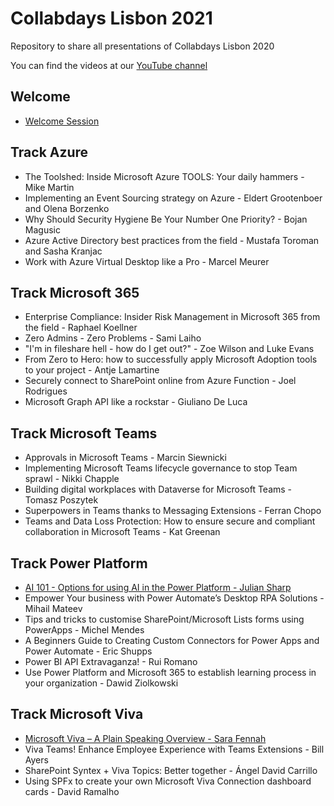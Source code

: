 # Collabdays Lisbon 2021

Repository to share all presentations of Collabdays Lisbon 2020

You can find the videos at our [YouTube channel](https://www.youtube.com/channel/UChW7lEm7McjhGev_3XoV9DA)

## Welcome

* [Welcome Session](presentations/CollabDaysLisbon-Welcome.pdf)

## Track Azure

* The Toolshed: Inside Microsoft Azure TOOLS: Your daily hammers - Mike Martin
* Implementing an Event Sourcing strategy on Azure - Eldert Grootenboer and Olena Borzenko
* Why Should Security Hygiene Be Your Number One Priority? - Bojan Magusic
* Azure Active Directory best practices from the field - Mustafa Toroman and Sasha Kranjac
* Work with Azure Virtual Desktop like a Pro - Marcel Meurer

## Track Microsoft 365

* Enterprise Compliance: Insider Risk Management in Microsoft 365 from the field - Raphael Koellner
* Zero Admins - Zero Problems - Sami Laiho
* "I'm in fileshare hell - how do I get out?" - Zoe Wilson and Luke Evans
* From Zero to Hero: how to successfully apply Microsoft Adoption tools to your project - Antje Lamartine
* Securely connect to SharePoint online from Azure Function - Joel Rodrigues
* Microsoft Graph API like a rockstar - Giuliano De Luca

## Track Microsoft Teams

* Approvals in Microsoft Teams - Marcin Siewnicki
* Implementing Microsoft Teams lifecycle governance to stop Team sprawl - Nikki Chapple
* Building digital workplaces with Dataverse for Microsoft Teams - Tomasz Poszytek
* Superpowers in Teams thanks to Messaging Extensions - Ferran Chopo
* Teams and Data Loss Protection: How to ensure secure and compliant collaboration in Microsoft Teams - Kat Greenan

## Track Power Platform

* [AI 101 - Options for using AI in the Power Platform - Julian Sharp](presentations/AI%20101%20-%20Options%20for%20using%20AI%20in%20the%20Power%20Platform.pdf)
* Empower Your business with Power Automate’s Desktop RPA Solutions - Mihail Mateev
* Tips and tricks to customise SharePoint/Microsoft Lists forms using PowerApps - Michel Mendes
* A Beginners Guide to Creating Custom Connectors for Power Apps and Power Automate - Eric Shupps
* Power BI API Extravaganza! - Rui Romano
* Use Power Platform and Microsoft 365 to establish learning process in your organization - Dawid Ziolkowski

## Track Microsoft Viva

* [Microsoft Viva – A Plain Speaking Overview - Sara Fennah](https://eur01.safelinks.protection.outlook.com/ap/p-59584e83/?url=https%3A%2F%2Ffennah.sharepoint.com%2F%3Ap%3A%2Fs%2FTrainMats%2FEYaLvrp0-O5FiwUqqy53kekBGuypGzGsnTHX_TU34PWL-g%3Fe%3DX58VHq&data=04%7C01%7Ctiago.costa%40tiagocosta.com%7C9d5ca4b51fe745e67d9d08d9a69540df%7C71e4d398fb3842b4ab29f403a5565c0c%7C0%7C0%7C637723982245840199%7CUnknown%7CTWFpbGZsb3d8eyJWIjoiMC4wLjAwMDAiLCJQIjoiV2luMzIiLCJBTiI6Ik1haWwiLCJXVCI6Mn0%3D%7C1000&sdata=eA8W4K%2BB6Y%2BpdiYSbYpUE3%2FN1ba0q1Jau2gxfnhdBj4%3D&reserved=0)
* Viva Teams! Enhance Employee Experience with Teams Extensions - Bill Ayers
* SharePoint Syntex + Viva Topics: Better together - Ángel David Carrillo
* Using SPFx to create your own Microsoft Viva Connection dashboard cards - David Ramalho
